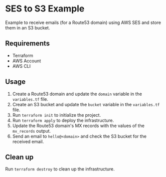 # SES to S3 Example

Example to receive emails (for a Route53 domain) using AWS SES and store them in an S3 bucket.

## Requirements

* Terraform
* AWS Account
* AWS CLI

## Usage

1. Create a Route53 domain and update the `domain` variable in the `variables.tf` file.
2. Create an S3 bucket and update the `bucket` variable in the `variables.tf` file.
3. Run `terraform init` to initialize the project.
4. Run `terraform apply` to deploy the infrastructure.
5. Update the Route53 domain's MX records with the values of the `mx_records` output.
6. Send an email to `hello@<domain>` and check the S3 bucket for the received email.

## Clean up

Run `terraform destroy` to clean up the infrastructure.